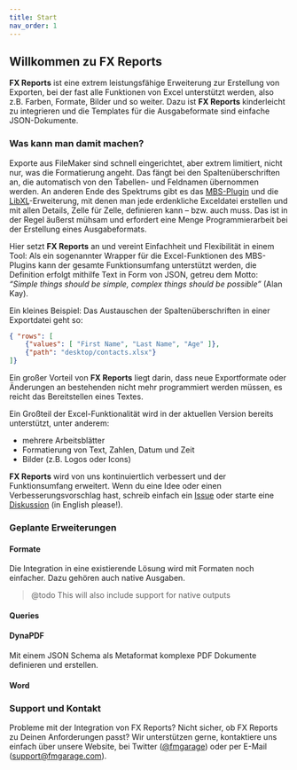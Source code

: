 ```yaml
---
title: Start
nav_order: 1
---
```


## Willkommen zu FX Reports

**FX Reports** ist eine extrem leistungsfähige Erweiterung zur Erstellung von Exporten, bei der fast alle Funktionen von Excel unterstützt werden, also z.B. Farben, Formate, Bilder und so weiter. Dazu ist **FX Reports** kinderleicht zu integrieren und die Templates für die Ausgabeformate sind einfache JSON-Dokumente.

### Was kann man damit machen?

Exporte aus FileMaker sind schnell eingerichtet, aber extrem limitiert, nicht nur, was die Formatierung angeht. Das fängt bei den Spaltenüberschriften an, die automatisch von den Tabellen- und Feldnamen übernommen werden. An anderen Ende des Spektrums gibt es das [MBS-Plugin](https://www.mbsplugins.eu/component_XL.shtml) und die [LibXL](https://www.libxl.com)-Erweiterung, mit denen man jede erdenkliche Exceldatei erstellen und mit allen Details, Zelle für Zelle, definieren kann – bzw. auch muss. Das ist in der Regel äußerst mühsam und erfordert eine Menge Programmierarbeit bei der Erstellung eines Ausgabeformats.

Hier setzt **FX Reports** an und vereint Einfachheit und Flexibilität in einem Tool: Als ein sogenannter Wrapper für die Excel-Funktionen des MBS-Plugins kann der gesamte Funktionsumfang unterstützt werden, die Definition erfolgt mithilfe Text in Form von JSON, getreu dem Motto: *“Simple things should be simple, complex things should be possible”* (Alan Kay).

Ein kleines Beispiel: Das Austauschen der Spaltenüberschriften in einer Exportdatei geht so:

```json
{ "rows": [
    {"values": [ "First Name", "Last Name", "Age" ]},
    {"path": "desktop/contacts.xlsx"}
]}
```

Ein großer Vorteil von **FX Reports** liegt darin, dass neue Exportformate oder Änderungen an bestehenden nicht mehr programmiert werden müssen, es reicht das Bereitstellen eines Textes.

Ein Großteil der Excel-Funktionalität wird in der aktuellen Version bereits unterstützt, unter anderem:

- mehrere Arbeitsblätter
- Formatierung von Text, Zahlen, Datum und Zeit
- Bilder (z.B. Logos oder Icons)

**FX Reports** wird von uns kontinuiertlich verbessert und der Funktionsumfang erweitert. Wenn du eine Idee oder einen Verbesserungsvorschlag hast, schreib einfach ein [Issue](https://github.com/fmgarage/fx-reports/labels/enhancement) oder starte eine [Diskussion](https://github.com/fmgarage/fx-reports/discussions) (in English please!).

### Geplante Erweiterungen

#### Formate

Die Integration in eine existierende Lösung wird mit Formaten noch einfacher. Dazu gehören auch native Ausgaben.
> @todo
This will also include support for native outputs

#### Queries

#### DynaPDF

Mit einem JSON Schema als Metaformat komplexe PDF Dokumente definieren und erstellen.

#### Word

### Support und Kontakt

Probleme mit der Integration von FX Reports? Nicht sicher, ob FX Reports zu Deinen Anforderungen passt? Wir unterstützen gerne, kontaktiere uns einfach über unsere Website, bei Twitter ([@fmgarage](https://twitter.com/fmgarage)) oder per E-Mail (support@fmgarage.com).
